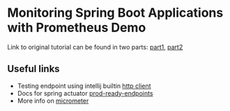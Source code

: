 # Monitoring Spring Boot Applications with Prometheus Demo

Link to original tutorial can be found in two parts:
[part1](https://www.callicoder.com/spring-boot-actuator/),
[part2](https://www.callicoder.com/spring-boot-actuator-metrics-monitoring-dashboard-prometheus-grafana/)

## Useful links

- Testing endpoint using intellij builtin [http client](https://www.vojtechruzicka.com/intellij-idea-tips-tricks-testing-restful-web-services/)
- Docs for spring actuator [prod-ready-endpoints](https://docs.spring.io/spring-boot/docs/current/reference/html/production-ready-endpoints.html)
- More info on [micrometer](http://micrometer.io/)
